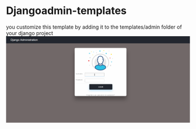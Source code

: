 # Djangoadmin-templates
you customize this template by adding it to the templates/admin folder of your django project
![alt text](1.PNG)
